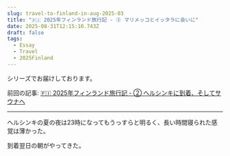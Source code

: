 ```yaml
---
slug: travel-to-finland-in-aug-2025-03
title: "🇫🇮 2025年フィンランド旅行記 - ③ マリメッコとイッタラに会いに"
date: 2025-08-31T12:15:10.743Z
draft: false
tags:
  - Essay
  - Travel
  - 2025Finland
---
```


シリーズでお届けしております。

前回の記事: [🇫🇮 2025年フィンランド旅行記 - ② ヘルシンキに到着、そしてサウナへ](/entry/travel-to-finland-in-aug-2025-02/)

---

ヘルシンキの夏の夜は23時になってもうっすらと明るく、長い時間寝られた感覚は薄かった。

到着翌日の朝がやってきた。

